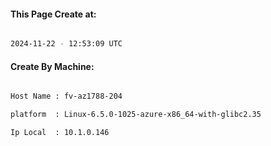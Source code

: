 
   
#### This Page Create at:

```bash

2024-11-22 - 12:53:09 UTC

```

#### Create By Machine:

```bash

Host Name : fv-az1788-204

platform  : Linux-6.5.0-1025-azure-x86_64-with-glibc2.35

Ip Local  : 10.1.0.146

```

